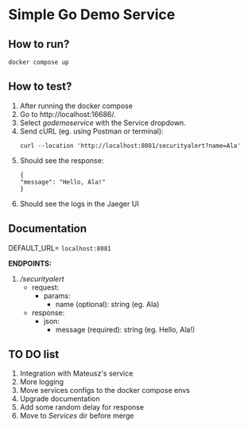 # Simple Go Demo Service

## How to run?

```shell
docker compose up
```

## How to test?

1. After running the docker compose 
2. Go to http://localhost:16686/.
3. Select _godemoservice_ with the Service dropdown.
4. Send cURL (eg. using Postman or terminal): 
    ```
   curl --location 'http://localhost:8081/securityalert?name=Ala'
   ```
5. Should see the response:
    ```
    {
    "message": "Hello, Ala!"
    }
   ```
6. Should see the logs in the Jaeger UI

## Documentation

DEFAULT_URL= `localhost:8081`

**ENDPOINTS:**

1. _/securityalert_
    * request:
      * params:
        * name (optional): string (eg. Ala)
    * response:
      * json:
        * message (required): string (eg. Hello, Ala!) 

## TO DO list

1. Integration with Mateusz's service
2. More logging
3. Move services configs to the docker compose envs
4. Upgrade documentation
5. Add some random delay for response
6. Move to _Services_ dir before merge
